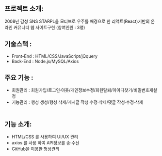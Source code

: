 ## 프로젝트 소개:

2008년 감성 SNS STARPL을 모티브로 우주를 배경으로 한 리액트(React)기반의 온라인 커뮤니티 웹 사이트구현 (참여인원 : 3명) <br>

## 기술스택 :

- Front-End : HTML/CSS/JavaScript/jQquery
- Back-End : Node.js/MySQL/Axios
  <br>

## 주요 기능 : <br>

- 회원관리 : 회원가입/로그인·아웃/개인정보수정/회원탈퇴/아이디찾기/비밀번호재설정
- 기능관리 : 행성 생성/행성 삭제/게시글 작성·수정·삭제/댓글 작성·수정·삭제<br><br>

## 기능 소개:

- HTML/CSS 를 사용하여 UI/UX 관리<br>
- axios 를 사용 하여 API정보를 송·수신<br>
- GitHub을 이용한 형상관리<br>

<br>
